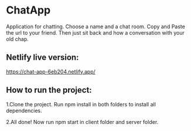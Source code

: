 # ChatApp

Application for chatting. Choose a name and a chat room. Copy and Paste the url to your friend.
Then just sit back and how a conversation with your old chap.

## Netlify live version: 
https://chat-app-6eb204.netlify.app/


## How to run the project:

1.Clone the project. Run npm install in both folders to install all dependencies.

2.All done! Now run npm start in client folder and server folder.